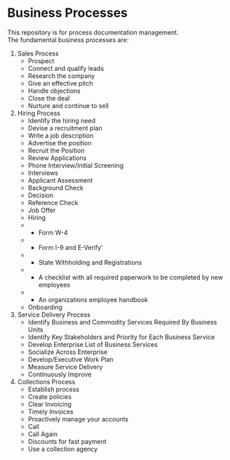 # Business Processes
This repository is for process documentation management.    
The fundamental business processes are:
 
 1. Sales Process
    - Prospect
    - Connect and qualify leads
    - Research the company
    - Give an effective pitch
    - Handle objections
    - Close the deal 
    - Nurture and continue to sell
 2. Hiring Process
    - Identify the hiring need
    - Devise a recruitment plan
    - Write a job description
    - Advertise the position
    - Recruit the Position
    - Review Applications
    - Phone Interview/Initial Screening
    - Interviews
    - Applicant Assessment
    - Background Check
    - Decision
    - Reference Check
    - Job Offer
    - Hiring 
    - - Form W-4
    - - Form I-9 and E-Verify'
    - - State Withholding and Registrations
    - - A checklist with all required paperwork to be completed by new employees
    - - An organizations employee handbook
    - Onboarding
 3. Service Delivery Process
     - Identify Business and Commodity Services Required By Business Units
     - Identify Key Stakeholders and Priority for Each Business Service
     - Develop Enterprise List of Business Services
     - Socialize Across Enterprise
     - Develop/Executive Work Plan
     - Measure Service Delivery
     - Continuously Improve
 4. Collections Process
     - Establish process
     - Create policies
     - Clear Invoicing
     - Timely Invoices
     - Proactively manage your accounts
     - Call
     - Call Again
     - Discounts for fast payment
     - Use a collection agency
